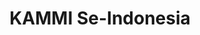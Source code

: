 ---
title: KAMMI Se-Indonesia
layout: layout/contentlist
pagination:
    data: collections.daerah
    size: 10
    alias: posts
permalink: "/berita/daerah/{% if pagination.pageNumber > 0 %}/page-{{ pagination.pageNumber | plus: 1 }}.html{% else %}index.html{% endif %}"
---